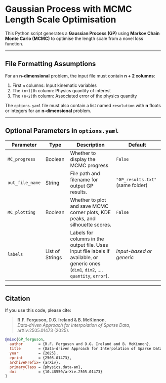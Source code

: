 # Gaussian Process with MCMC Length Scale Optimisation

This Python script generates a **Gaussian Process (GP)** using **Markov Chain Monte Carlo (MCMC)** to optimise the length scale from a novel loss function.

---

## File Formatting Assumptions

For an **n-dimensional** problem, the input file must contain **n + 2 columns**:

1. First `n` columns: Input kinematic variables  
2. The `(n+1)`th column: Physics quantity of interest  
3. The `(n+2)`th column: Associated error of the physics quantity

The `options.yaml` file must also contain a list named `resolution` with **n** floats or integers for an **n-dimensional** problem.


---

## Optional Parameters in `options.yaml`

| Parameter        | Type            | Description                                                                                         | Default                          |
|------------------|-----------------|-----------------------------------------------------------------------------------------------------|----------------------------------|
| `MC_progress`    | Boolean         | Whether to display the MCMC progress.                                                              | `False`                          |
| `out_file_name`  | String          | File path and filename for output GP results.                                                      | `"GP_results.txt"` (same folder) |
| `MC_plotting`    | Boolean         | Whether to plot and save MCMC corner plots, KDE peaks, and silhouette scores.                      | `False`                          |
| `labels`         | List of Strings | Labels for columns in the output file. Uses input file labels if available, or generic ones (`dim1`, `dim2`, ..., `quantity`, `error`). | *Input-based or generic*         |

---

## Citation

If you use this code, please cite:

> **R.F. Ferguson, D.G. Ireland & B. McKinnon**,  
> *Data‑driven Approach for Interpolation of Sparse Data*,  
> arXiv:2505.01473 (2025).

```bibtex
@misc{GP_ferguson,
  author       = {R.F. Ferguson and D.G. Ireland and B. McKinnon},
  title        = {Data‑driven Approach for Interpolation of Sparse Data},
  year         = {2025},
  eprint       = {2505.01473},
  archivePrefix= {arXiv},
  primaryClass = {physics.data‑an},
  doi          = {10.48550/arXiv.2505.01473}
}
